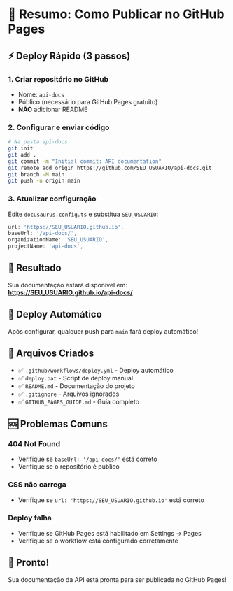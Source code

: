 # 🚀 Resumo: Como Publicar no GitHub Pages

## ⚡ Deploy Rápido (3 passos)

### 1. **Criar repositório no GitHub**
- Nome: `api-docs`
- Público (necessário para GitHub Pages gratuito)
- **NÃO** adicionar README

### 2. **Configurar e enviar código**
```bash
# Na pasta api-docs
git init
git add .
git commit -m "Initial commit: API documentation"
git remote add origin https://github.com/SEU_USUARIO/api-docs.git
git branch -M main
git push -u origin main
```

### 3. **Atualizar configuração**
Edite `docusaurus.config.ts` e substitua `SEU_USUARIO`:
```typescript
url: 'https://SEU_USUARIO.github.io',
baseUrl: '/api-docs/',
organizationName: 'SEU_USUARIO',
projectName: 'api-docs',
```

## 🎯 Resultado

Sua documentação estará disponível em:
**https://SEU_USUARIO.github.io/api-docs/**

## 🔄 Deploy Automático

Após configurar, qualquer push para `main` fará deploy automático!

## 📁 Arquivos Criados

- ✅ `.github/workflows/deploy.yml` - Deploy automático
- ✅ `deploy.bat` - Script de deploy manual
- ✅ `README.md` - Documentação do projeto
- ✅ `.gitignore` - Arquivos ignorados
- ✅ `GITHUB_PAGES_GUIDE.md` - Guia completo

## 🆘 Problemas Comuns

### 404 Not Found
- Verifique se `baseUrl: '/api-docs/'` está correto
- Verifique se o repositório é público

### CSS não carrega
- Verifique se `url: 'https://SEU_USUARIO.github.io'` está correto

### Deploy falha
- Verifique se GitHub Pages está habilitado em Settings → Pages
- Verifique se o workflow está configurado corretamente

## 🎉 Pronto!

Sua documentação da API está pronta para ser publicada no GitHub Pages!
